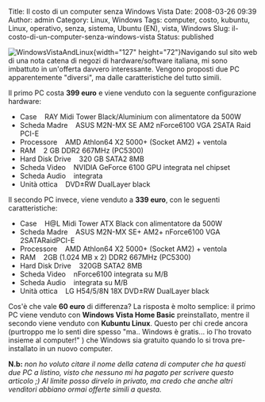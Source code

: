 Title: Il costo di un computer senza Windows Vista
Date: 2008-03-26 09:39
Author: admin
Category: Linux, Windows
Tags: computer, costo, kubuntu, Linux, operativo, senza, sistema, Ubuntu (EN), vista, Windows
Slug: il-costo-di-un-computer-senza-windows-vista
Status: published

![WindowsVistaAndLinux](http://www.andreagrandi.it/wp-content/uploads/2008/03/windowsandlinux.thumbnail.jpg){width="127"
height="72"}Navigando sul sito web di una nota catena di negozi di
hardware/software italiana, mi sono imbattuto in un'offerta davvero
interessante. Vengono proposti due PC apparentemente "diversi", ma dalle
caratteristiche del tutto simili.

Il primo PC costa **399 euro** e viene venduto con la seguente
configurazione hardware:

-   Case    RAY Midi Tower Black/Aluminium con alimentatore da 500W
-   Scheda Madre    ASUS M2N-MX SE AM2 nForce6100 VGA 2SATA Raid PCI-E
-   Processore    AMD Athlon64 X2 5000+ (Socket AM2) + ventola
-   RAM    2 GB DDR2 667MHz (PC5300)
-   Hard Disk Drive    320 GB SATA2 8MB
-   Scheda Video    NVIDIA GeForce 6100 GPU integrata nel chipset
-   Scheda Audio    integrata
-   Unità ottica    DVD±RW DualLayer black

Il secondo PC invece, viene venduto a **339 euro**, con le seguenti
caratteristiche:

-   Case    H@L Midi Tower ATX Black con alimentatore da 500W
-   Scheda Madre    ASUS M2N-MX SE+ AM2+ nForce6100 VGA 2SATARaidPCI-E
-   Processore    AMD Athlon64 X2 5000+ (Socket AM2) + ventola
-   RAM    2GB (1.024 MB x 2) DDR2 667MHz (PC5300)
-   Hard Disk Drive    320GB SATA2 8MB
-   Scheda Video    nForce6100 integrata su M/B
-   Scheda Audio    integrata su M/B
-   Unità ottica    LG H54/5/8N 18X DVD±RW DualLayer black

Cos'è che vale **60 euro** di differenza? La risposta è molto semplice:
il primo PC viene venduto con **Windows Vista Home Basic**
preinstallato, mentre il secondo viene venduto con **Kubuntu Linux**.
Questo per chi crede ancora (purtroppo me lo senti dire spesso "ma..
Windows è gratis... io l'ho trovato insieme al computer!" ) che Windows
sia gratuito quando lo si trova pre-installato in un nuovo computer.

**N.b:** *non ho voluto citare il nome della catena di computer che ha
questi due PC a listino, visto che nessuno mi ha pagato per scrivere
questo articolo ;) Al limite posso dirvelo in privato, ma credo che
anche altri venditori abbiano ormai offerte simili a questa.*
